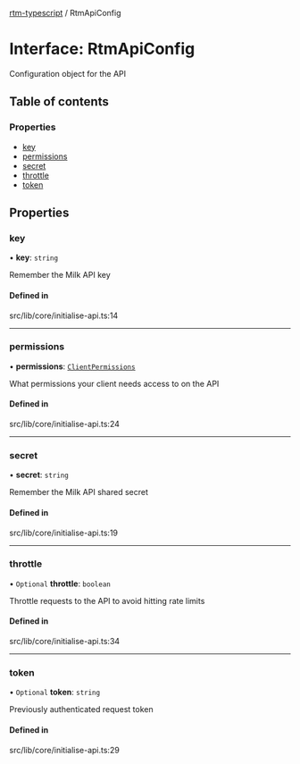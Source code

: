 [rtm-typescript](../README.md) / RtmApiConfig

# Interface: RtmApiConfig

Configuration object for the API

## Table of contents

### Properties

- [key](RtmApiConfig.md#key)
- [permissions](RtmApiConfig.md#permissions)
- [secret](RtmApiConfig.md#secret)
- [throttle](RtmApiConfig.md#throttle)
- [token](RtmApiConfig.md#token)

## Properties

### key

• **key**: `string`

Remember the Milk API key

#### Defined in

src/lib/core/initialise-api.ts:14

___

### permissions

• **permissions**: [`ClientPermissions`](../enums/ClientPermissions.md)

What permissions your client needs access to on the API

#### Defined in

src/lib/core/initialise-api.ts:24

___

### secret

• **secret**: `string`

Remember the Milk API shared secret

#### Defined in

src/lib/core/initialise-api.ts:19

___

### throttle

• `Optional` **throttle**: `boolean`

Throttle requests to the API to avoid hitting rate limits

#### Defined in

src/lib/core/initialise-api.ts:34

___

### token

• `Optional` **token**: `string`

Previously authenticated request token

#### Defined in

src/lib/core/initialise-api.ts:29
